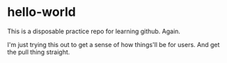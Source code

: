 # hello-world
This is a disposable practice repo for learning github. Again.

I'm just trying this out to get a sense of how things'll be for users. And get the pull thing straight.
